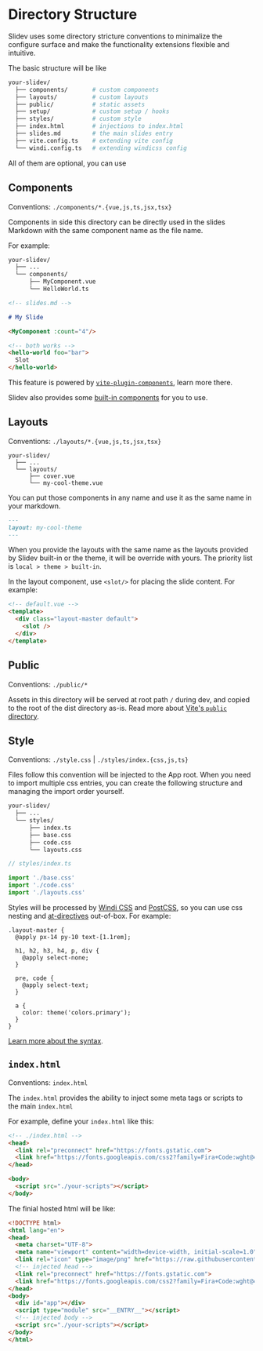 # Directory Structure

Slidev uses some directory stricture conventions to minimalize the configure surface and make the functionality extensions flexible and intuitive.

The basic structure will be like

```bash
your-slidev/
  ├── components/       # custom components
  ├── layouts/          # custom layouts
  ├── public/           # static assets
  ├── setup/            # custom setup / hooks
  ├── styles/           # custom style
  ├── index.html        # injections to index.html
  ├── slides.md         # the main slides entry
  ├── vite.config.ts    # extending vite config
  └── windi.config.ts   # extending windicss config
```

All of them are optional, you can use

## Components

Conventions: `./components/*.{vue,js,ts,jsx,tsx}`

Components in side this directory can be directly used in the slides Markdown with the same component name as the file name.

For example:

```bash
your-slidev/
  ├── ...
  └── components/
      ├── MyComponent.vue
      └── HelloWorld.ts
```

```md
<!-- slides.md -->

# My Slide

<MyComponent :count="4"/>

<!-- both works -->
<hello-world foo="bar">
  Slot
</hello-world>
```

This feature is powered by [`vite-plugin-components`](https://github.com/antfu/vite-plugin-components), learn more there.

Slidev also provides some [built-in components](/builtin/components) for you to use.

## Layouts

Conventions: `./layouts/*.{vue,js,ts,jsx,tsx}`

```
your-slidev/
  ├── ...
  └── layouts/
      ├── cover.vue
      └── my-cool-theme.vue
```

You can put those components in any name and use it as the same name in your markdown.

```md
---
layout: my-cool-theme
---
```

When you provide the layouts with the same name as the layouts provided by Slidev built-in or the theme, it will be override with yours. The priority list is `local > theme > built-in`.

In the layout component, use `<slot/>` for placing the slide content. For example:

```html
<!-- default.vue -->
<template>
  <div class="layout-master default">
    <slot />
  </div>
</template>
```

## Public

Conventions: `./public/*`

Assets in this directory will be served at root path `/` during dev, and copied to the root of the dist directory as-is. Read more about [Vite's `public` directory](https://vitejs.dev/guide/assets.html#the-public-directory).

## Style

Conventions: `./style.css` | `./styles/index.{css,js,ts}`

Files follow this convention will be injected to the App root. When you need to import multiple css entries, you can create the following structure and managing the import order yourself.

```bash
your-slidev/
  ├── ...
  └── styles/
      ├── index.ts
      ├── base.css
      ├── code.css
      └── layouts.css
```

```ts
// styles/index.ts

import './base.css'
import './code.css'
import './layouts.css'
```

Styles will be processed by [Windi CSS](http://windicss.org/) and [PostCSS](https://postcss.org/), so you can use css nesting and [at-directives](https://windicss.org/features/directives.html) out-of-box. For example:

```less
.layout-master {
  @apply px-14 py-10 text-[1.1rem];

  h1, h2, h3, h4, p, div {
    @apply select-none;
  }

  pre, code {
    @apply select-text;
  }

  a {
    color: theme('colors.primary');
  }
}
```

[Learn more about the syntax](https://windicss.org/features/directives.html).

## `index.html`

Conventions: `index.html`

The `index.html` provides the ability to inject some meta tags or scripts to the main `index.html`

For example, define your `index.html` like this:

```html
<!-- ./index.html -->
<head>
  <link rel="preconnect" href="https://fonts.gstatic.com">
  <link href="https://fonts.googleapis.com/css2?family=Fira+Code:wght@400;600&family=Nunito+Sans:wght@200;400;600&display=swap" rel="stylesheet">
</head>

<body>
  <script src="./your-scripts"></script>
</body>
```

The finial hosted html will be like:

```html
<!DOCTYPE html>
<html lang="en">
<head>
  <meta charset="UTF-8">
  <meta name="viewport" content="width=device-width, initial-scale=1.0">
  <link rel="icon" type="image/png" href="https://raw.githubusercontent.com/slidevjs/slidev/main/assets/favicon.png">
  <!-- injected head -->
  <link rel="preconnect" href="https://fonts.gstatic.com">
  <link href="https://fonts.googleapis.com/css2?family=Fira+Code:wght@400;600&family=Nunito+Sans:wght@200;400;600&display=swap" rel="stylesheet">
</head>
<body>
  <div id="app"></div>
  <script type="module" src="__ENTRY__"></script>
  <!-- injected body -->
  <script src="./your-scripts"></script>
</body>
</html>
```
